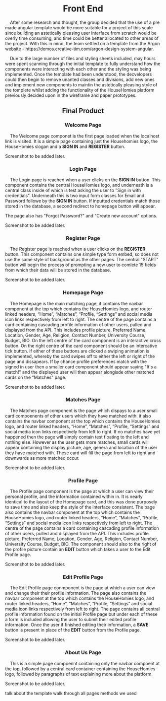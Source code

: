 <h1 align="center">Front End</h1>

<p>&nbsp;&nbsp;&nbsp;&nbsp;After some research and thought, the group decided that the use of a pre made angular template would be more suitable for a project of this scale since building an astetically pleasing user interface from scratch would be overly time consuming, and time could be better allocated to other areas of the project. With this in mind, the team settled on a template from the Argon website - https://demos.creative-tim.com/argon-design-system-angular.</p>

<p>&nbsp;&nbsp;&nbsp;&nbsp;Due to the large number of files and styling sheets included, may hours were spent scanning through the initial template to fully understand how the components were interacting with each other and the styling was being implemented. Once the template had been understood, the decvelopers could then begin to remove unanted classes and divisions, add new ones and implement new components to maintin the astetically pleasing style of the tomplete whilst adding the functionality of the HouseHomies platform previously decided upon in the wireframe and paper prototypes.</p> 

<h2 align="center">Final Product</h2>

<h3 align="center"><b>Welcome Page</b></h3>

<p>&nbsp;&nbsp;&nbsp;&nbsp;The Welcome page componet is the first page loaded when the localhost link is visited. It is a simple page containing just the Househomies logo, the HouseHomies slogan and a <b>SIGN IN</b> and <b>REGISTER</b> button. 
  
Screenshot to be added later.
  
<h3 align="center"><b>Login Page</b></h3>

<p>&nbsp;&nbsp;&nbsp;&nbsp;The Login page is reached when a user clicks on the <b>SIGN IN</b> button. This component contains the central HouseHomies logo, and underneath is a central class inside of which is test asking the user to "Sign in with credentials". Underneath this is two input form classes for Email and Password followe by the <b>SIGN IN</b> button. If inputted credentials match those stored in the database, a second redirect to homepage button will appear.</p>

<p>The page also has "Forgot Password?" and "Create new account" options.</p>

Screenshot to be added later.

<h3 align="center"><b>Register Page</b></h3>

<p>&nbsp;&nbsp;&nbsp;&nbsp;The Register page is reached when a user clicks on the <b>REGISTER</b> button. This component contains one simple type form embed, so does not use the same style of background as the other pages. The central "START" button will begin the process of prompting a new user to comlete 15 fields from which their data will be stored in the database.</p>

Screenshot to be added later.

<h3 align="center"><b>Homepage Page</b></h3>

<p>&nbsp;&nbsp;&nbsp;&nbsp;The Homepage is the main matching page, it contains the navbar component at the top which contains the HouseHomies logo, and router linked headers, “Home”, “Matches”, “Profile, “Settings” and social media icon links respectively from left to right. The centre of the page contains a card containing cascading profile information of other users, pulled and displayed from the API. This includes profile picture, Preferred Name, Location, Gender, Age, Religion, Contact Number, University Course, Budget, BIO. On the left centre of the card component is an interactive cross button. On the right centre of the card component should be an intercative tick button. If either of these buttons are clicked a swiping animation is implemented, whereby the card swipes off to either the left or right of the page and dissapears. If by chance profile preferences match with the signed in user then a smaller card component should appear saying "It's a match!" and the displayed user will then appear alongisde other matched cards on the "Matches" page.
  
 Screenshot to be added later.

<h3 align="center"><b>Matches Page</b></h3>

<p>&nbsp;&nbsp;&nbsp;&nbsp;The Matches page component is the page which dispays to a user small card compoenents of other users which they have matched with. it also contains the navbar component at the top which contains the HouseHomies logo, and router linked headers, “Home”, “Matches”, “Profile, “Settings” and social media icon links respectively from left to right. If no matches have yet happened then the page will simply contain test floating to the left and nothing else. However as the user gets more matches, small cards will appear containing the display picture, age, genera and location of the user they have matched with. These card will fill the page from left to right and downwards as more matched occur.</p>

Screenshot to be added later.

<h3 align="center"><b>Profile Page</b></h3>

<p>&nbsp;&nbsp;&nbsp;&nbsp;The Profile page component is the page at which a user can view their personal profile, and the information contained within in. It is nearly identical to the layout of the Homepage card, and this was done purposely to save time and also keep the style of the interface consistent. The page also contains the navbar component at the top which contains the HouseHomies logo, and router linked headers, “Home”, “Matches”, “Profile, “Settings” and social media icon links respectively from left to right. The centre of the page contains a card containing cascading profile information of other users, pulled and displayed from the API. This includes profile picture, Preferred Name, Location, Gender, Age, Religion, Contact Number, University Course, Budget, BIO. The component should also to the right of the profile picture contain an <b>EDIT</b> button which takes a user to the Edit Profile page.
  
Screenshot to be added later.

<h3 align="center"><b>Edit Profile Page</b></h3>

<p>&nbsp;&nbsp;&nbsp;&nbsp;The Edit Profile page conmponent is the page at which a user can view and change their their profile information. The page also contains the navbar component at the top which contains the HouseHomies logo, and router linked headers, “Home”, “Matches”, “Profile, “Settings” and social media icon links respectively from left to right. The page contains all central profile information found on the initial Profile page but under each of these a form is included allowing the user to submit their edited profile information. Once the user if finished editing their information, a <b>SAVE</b> button is present in place of the <b>EDIT</b> button from the Profile page.
  
Screenshot to be added later.
  
<h3 align="center"><b>About Us Page</b></h3>

<p>&nbsp;&nbsp;&nbsp;&nbsp;This is a simple page compoennt containing only the navbar compoent at the top, followed by a central card container containing the HouseHomies logo, followed by paragraphs of text explaining more about the platform.</p>

Screenshot to be added later.


talk about the template
walk through all pages
methods we used

